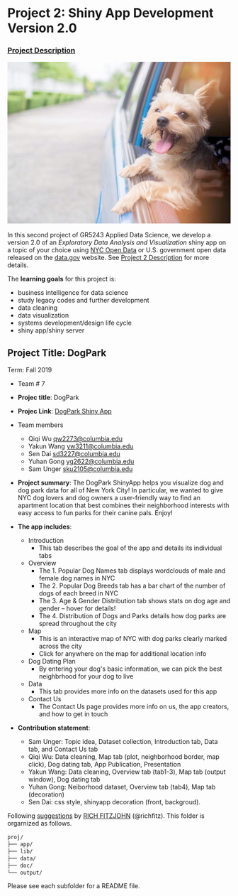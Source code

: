 # Project 2: Shiny App Development Version 2.0

### [Project Description](doc/project2_desc.md)

![](doc/background.jpg)

In this second project of GR5243 Applied Data Science, we develop a version 2.0 of an *Exploratory Data Analysis and Visualization* shiny app on a topic of your choice using [NYC Open Data](https://opendata.cityofnewyork.us/) or U.S. government open data released on the [data.gov](https://data.gov/) website. See [Project 2 Description](doc/project2_desc.md) for more details.  

The **learning goals** for this project is:

- business intelligence for data science
- study legacy codes and further development
- data cleaning
- data visualization
- systems development/design life cycle
- shiny app/shiny server


## Project Title: DogPark
Term: Fall 2019

+ Team # 7
+ **Projec title**: DogPark
+ **Projec Link**: [DogPark Shiny App](https://qqwu.shinyapps.io/dogpark/)
 + Team members
	+ Qiqi Wu [qw2273@columbia.edu](qw2273@columbia.edu)
	+ Yakun Wang [yw3211@columbia.edu](yw3211@columbia.edu)
	+ Sen Dai [sd3227@columbia.edu](sd3227@columbia.edu)
	+ Yuhan Gong [yg2622@columbia.edu](yg2622@columbia.edu)
	+ Sam Unger [sku2105@columbia.edu](sku2105@columbia.edu)

+ **Project summary**: The DogPark ShinyApp helps you visualize dog and dog park data for all of New York City! In particular, we wanted to give NYC dog lovers and dog owners a user-friendly way to find an apartment location that best combines their neighborhood interests with easy access to fun parks for their canine pals. Enjoy!

+ **The app includes**:
  + Introduction
    + This tab describes the goal of the app and details its individual tabs
  + Overview
    + The 1. Popular Dog Names tab displays wordclouds of male and female dog names in NYC
    + The 2. Popular Dog Breeds tab has a bar chart of the number of dogs of each breed in NYC
    + The 3. Age & Gender Distribution tab shows stats on dog age and gender – hover for details!
    + The 4. Distribution of Dogs and Parks details how dog parks are spread throughout the city
  + Map
    + This is an interactive map of NYC with dog parks clearly marked across the city
    + Click for anywhere on the map for additional location info
  + Dog Dating Plan
    + By entering your dog's basic information, we can pick the best neighbrhood for your dog to live
  + Data 
    + This tab provides more info on the datasets used for this app
  + Contact Us
    + The Contact Us page provides more info on us, the app creators, and how to get in touch


+ **Contribution statement**: 
    + Sam Unger: Topic idea, Dataset collection, Introduction tab, Data tab, and Contact Us tab
    + Qiqi Wu: Data cleaning, Map tab (plot, neighborhood border, map click), Dog dating tab, App Publication, Presentation 
    + Yakun Wang: Data cleaning, Overview tab (tab1-3), Map tab (output window), Dog dating tab
    + Yuhan Gong: Neiborhood dataset, Overview tab (tab4), Map tab (decoration)
    + Sen Dai: css style, shinyapp decoration (front, backgroud). 

Following [suggestions](http://nicercode.github.io/blog/2013-04-05-projects/) by [RICH FITZJOHN](http://nicercode.github.io/about/#Team) (@richfitz). This folder is orgarnized as follows.

```
proj/
├── app/
├── lib/
├── data/
├── doc/
└── output/
```

Please see each subfolder for a README file.

